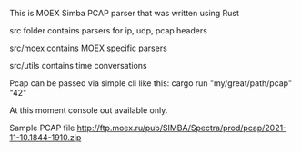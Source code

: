 This is MOEX Simba PCAP parser that was written using Rust

src folder contains parsers for ip, udp, pcap headers

src/moex contains MOEX specific parsers

src/utils contains time conversations

Pcap can be passed via simple cli like this:
cargo run "my/great/path/pcap" "42"

At this moment console out available only.

Sample PCAP file http://ftp.moex.ru/pub/SIMBA/Spectra/prod/pcap/2021-11-10.1844-1910.zip
